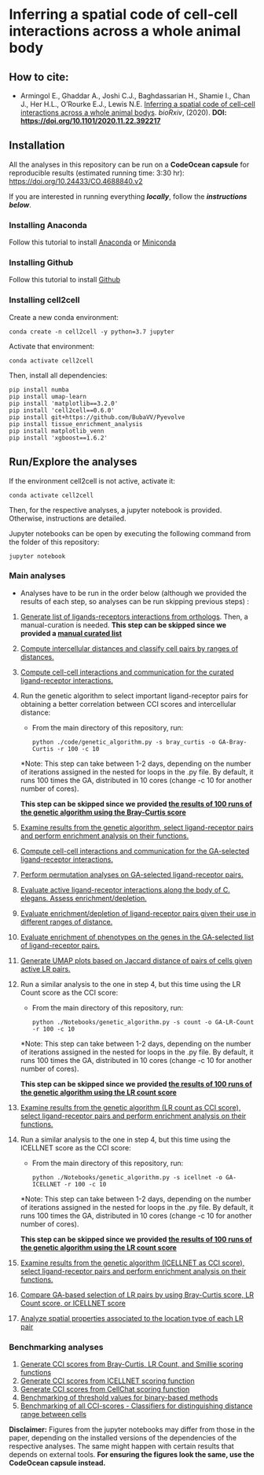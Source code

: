 # Inferring a spatial code of cell-cell interactions across a whole animal body

## How to cite:

- Armingol E., Ghaddar A., Joshi C.J., Baghdassarian H., Shamie I., Chan J.,
 Her H.L., O’Rourke E.J., Lewis N.E. 
 [Inferring a spatial code of cell-cell interactions across a whole animal bodys](https://doi.org/10.1101/2020.11.22.392217).
  *bioRxiv*, (2020). **DOI: https://doi.org/10.1101/2020.11.22.392217**

## Installation

All the analyses in this repository can be run on a **CodeOcean capsule** for reproducible results (estimated running time: 3:30 hr): https://doi.org/10.24433/CO.4688840.v2

If you are interested in running everything ***locally***, follow the ***instructions below***.

### Installing Anaconda

Follow this tutorial to install [Anaconda](https://docs.anaconda.com/anaconda/install/) or [Miniconda](https://conda.io/projects/conda/en/latest/user-guide/install/index.html#regular-installation)

### Installing Github

Follow this tutorial to install [Github](https://gist.github.com/derhuerst/1b15ff4652a867391f03)

### Installing cell2cell
Create a new conda environment:
```
conda create -n cell2cell -y python=3.7 jupyter
```

Activate that environment:

```
conda activate cell2cell
```

Then, install all dependencies:
```
pip install numba
pip install umap-learn
pip install 'matplotlib==3.2.0'
pip install 'cell2cell==0.6.0'
pip install git+https://github.com/BubaVV/Pyevolve
pip install tissue_enrichment_analysis
pip install matplotlib_venn
pip install 'xgboost==1.6.2'
```

## Run/Explore the analyses

If the environment cell2cell is not active, activate it:

```
conda activate cell2cell
```

Then, for the respective analyses, a jupyter notebook is provided. Otherwise, instructions are detailed.

Jupyter notebooks can be open by executing the following command from the folder of this repository:

```
jupyter notebook
```

### Main analyses
* Analyses have to be run in the order below (although we provided the results of each step, so analyses can be run skipping previous steps) :
1. [Generate list of ligands-receptors interactions from orthologs](./code/01.Generate-Celegans-LRs.ipynb).
Then, a manual-curation is needed. 
**This step can be skipped since we provided a [manual curated list](./data/PPI-Networks/Celegans-Curated-LR-pairs.xlsx)**
2. [Compute intercellular distances and classify cell pairs by ranges of distances.](./code/02.Celegans-Cells-3D-Map.ipynb)
3. [Compute cell-cell interactions and communication for the curated ligand-receptor interactions.](./code/03.CCI-Curated-LRs.ipynb)
4. Run the genetic algorithm to select important ligand-receptor pairs for obtaining a better correlation
between CCI scores and intercellular distance:
    - From the main directory of this repository, run:
        ```
        python ./code/genetic_algorithm.py -s bray_curtis -o GA-Bray-Curtis -r 100 -c 10
        ``` 
     *Note: This step can take between 1-2 days, depending on the number of iterations assigned
      in the nested for loops in the .py file. By default, it runs 100 times the GA, distributed in 10 cores (change -c 10 for another number of cores).
      
      **This step can be skipped since we provided [the results of 100 runs of the genetic algorithm using the Bray-Curtis score](./data/GA-Bray-Curtis/)**
5. [Examine results from the genetic algorithm, select ligand-receptor pairs and perform enrichment analysis on their functions.](./code/05.Examine-GA-Bray-Curtis.ipynb)
6. [Compute cell-cell interactions and communication for the GA-selected ligand-receptor interactions.](./code/06.CCI-Selected-LRs.ipynb)
7. [Perform permutation analyses on GA-selected ligand-receptor pairs.](./code/07.Permutation-Analysis-LRs.ipynb)
8. [Evaluate active ligand-receptor interactions along the body of C. elegans. Assess enrichment/depletion.](./code/08.Anteroposterior-Enrichment.ipynb)
9. [Evaluate enrichment/depletion of ligand-receptor pairs given their use in different ranges of distance.](./code/09.Distance-Ranges-Enrichment.ipynb)
10. [Evaluate enrichment of phenotypes on the genes in the GA-selected list of ligand-receptor pairs.](./code/10.Phenotype-Enrichment.ipynb)
11. [Generate UMAP plots based on Jaccard distance of pairs of cells given active LR pairs.](./code/11.CCC-UMAP-Visualization.ipynb)
12. Run a similar analysis to the one in step 4, but this time using the LR Count score as the CCI score: 
    - From the main directory of this repository, run:
        ```
        python ./Notebooks/genetic_algorithm.py -s count -o GA-LR-Count -r 100 -c 10
        ``` 
     *Note: This step can take between 1-2 days, depending on the number of iterations assigned
      in the nested for loops in the .py file. By default, it runs 100 times the GA, distributed in 10 cores (change -c 10 for another number of cores).
      
      **This step can be skipped since we provided [the results of 100 runs of the genetic algorithm using the LR count score](./data/GA-LR-Count/)**
13. [Examine results from the genetic algorithm (LR count as CCI score), select ligand-receptor pairs and perform enrichment analysis on their functions.](./code/13.Examine-GA-LR-Count.ipynb)
14. Run a similar analysis to the one in step 4, but this time using the ICELLNET score as the CCI score: 
    - From the main directory of this repository, run:
        ```
        python ./Notebooks/genetic_algorithm.py -s icellnet -o GA-ICELLNET -r 100 -c 10
        ``` 
     *Note: This step can take between 1-2 days, depending on the number of iterations assigned
      in the nested for loops in the .py file. By default, it runs 100 times the GA, distributed in 10 cores (change -c 10 for another number of cores).
      
      **This step can be skipped since we provided [the results of 100 runs of the genetic algorithm using the LR count score](./data/GA-ICELLNET/)**
15. [Examine results from the genetic algorithm (ICELLNET as CCI score), select ligand-receptor pairs and perform enrichment analysis on their functions.](./code/15.Examine-GA-ICELLNET.ipynb)
16. [Compare GA-based selection of LR pairs by using Bray-Curtis score, LR Count score, or ICELLNET score](./code/16.CCI-Score-Comparison.ipynb)
17. [Analyze spatial properties associated to the location type of each LR pair](./code/17.LR-Location-vs-CC-Distance-Heatmap.ipynb)

### Benchmarking analyses
1. [Generate CCI scores from Bray-Curtis, LR Count, and Smillie scoring functions](./code/benchmarking/01.Compute-Binary-based-scores.ipynb)
2. [Generate CCI scores from ICELLNET scoring function](./code/benchmarking/02.Compute-ICELLNET-scores.ipynb)
3. [Generate CCI scores from CellChat scoring function](./code/benchmarking/03.Compute-CellChat-scores.ipynb)
4. [Benchmarking of threshold values for binary-based methods](./code/benchmarking/04.Threshold-Benchmarking.ipynb)
5. [Benchmarking of all CCI-scores - Classifiers for distinguishing distance range between cells](./code/benchmarking/05.CCI-score-Benchmarking.ipynb)

**Disclaimer:** Figures from the jupyter notebooks may differ from those in the paper,
depending on the installed versions of the dependencies of the respective analyses.
The same might happen with certain results that depends on external tools.
**For ensuring the figures look the same, use the CodeOcean capsule instead.**